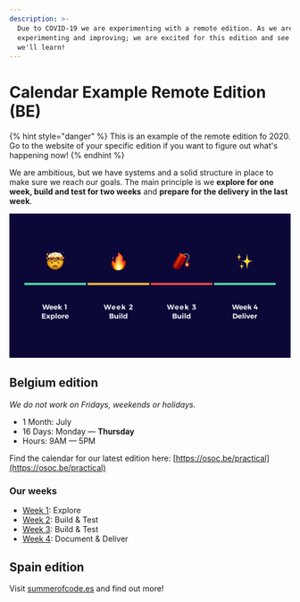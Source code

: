 ```yaml
---
description: >-
  Due to COVID-19 we are experimenting with a remote edition. As we are _always_
  experimenting and improving; we are excited for this edition and see what
  we'll learn!
---
```


# Calendar Example Remote Edition \(BE\)

{% hint style="danger" %}
This is an example of the remote edition fo 2020. Go to the website of your specific edition if you want to figure out what's happening now!
{% endhint %}

We are ambitious, but we have systems and a solid structure in place to make sure we reach our goals. The main principle is we **explore for one week, build and test for two weeks** and **prepare for the delivery in the last week**.

![](../../../.gitbook/assets/screenshot-2019-06-17-at-21.47.54.png)

## Belgium edition

_We do not work on Fridays, weekends or holidays._

* 1 Month: July
* 16 Days: Monday — **Thursday**
* Hours: 9AM — 5PM

Find the calendar for our latest edition here:  [https://osoc.be/practical](https://osoc.be/practical)

### Our weeks

* [Week 1](week-1-explore/): Explore
* [Week 2](week-2-build/): Build & Test
* [Week 3](week-3-build-more/): Build & Test
* [Week 4](week-4-deliver/): Document & Deliver

## Spain edition

Visit [summerofcode.es](https://summerofcode.es) and find out more!







